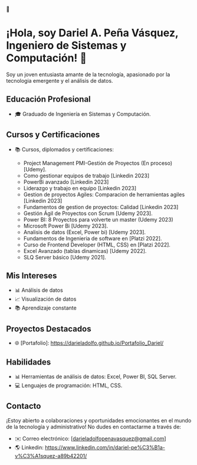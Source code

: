  👋
# ¡Hola, soy Dariel A. Peña Vásquez, Ingeniero de Sistemas y Computación! 👋

Soy un joven entusiasta amante de la tecnología, apasionado por la tecnologia emergente y el análisis de datos.

## Educación Profesional

- 🎓 Graduado de Ingeniería en Sistemas y Computación.

## Cursos y Certificaciones

- 📚 Cursos, diplomados y certificaciones:

  - Project Management PMI-Gestión de Proyectos (En proceso) [Udemy].
  - Como gestionar equipos de trabajo [Linkedin 2023]
  - PowerBi avanzado [Linkedin 2023]
  - Liderazgo y trabajo en equipo [Linkedin 2023]
  - Gestion de proyectos Agiles: Comparacion de herramientas agiles [Linkedin 2023]
  - Fundamentos de gestion de proyectos: Calidad [Linkedin 2023]
  - Gestión Ágil de Proyectos con Scrum  [Udemy 2023].
  - Power BI: 8 Proyectos para volverte un master (Udemy 2023)
  - Microsoft Power Bi [Udemy 2023].
  - Analisis de datos (Excel, Power bi) [Udemy 2023].
  - Fundamentos de Ingenieria de software en [Platzi 2022].
  - Curso de Frontend Developer (HTML, CSS) en [Platzi 2022].
  - Excel Avanzado (tablas dinamicas) [Udemy 2022].
  - SLQ Server básico [Udemy 2021].
 
## Mis Intereses

- 📊 Análisis de datos
- 📈 Visualización de datos
- 📚 Aprendizaje constante

## Proyectos Destacados

- 🌐 [Portafolio]: https://darieladolfo.github.io/Portafolio_Dariel/

## Habilidades

- 📊 Herramientas de análisis de datos: Excel, Power BI, SQL Server.
- 💻 Lenguajes de programación: HTML, CSS.

## Contacto

¡Estoy abierto a colaboraciones y oportunidades emocionantes en el mundo de la tecnología y administrativo! No dudes en contactarme a través de:

- ✉️ Correo electrónico: [darieladolfopenavasquez@gmail.com]
- 🌎 Linkedin: https://www.linkedin.com/in/dariel-pe%C3%B1a-v%C3%A1squez-a89b42201/
